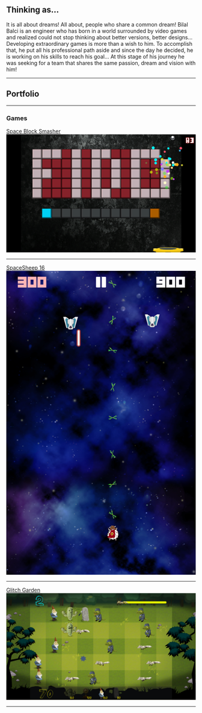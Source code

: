 ## Thinking as...
It is all about dreams! All about, people who share a common dream!
Bilal Balci is an engineer who has born in a world surrounded by video games and realized could not stop thinking about better versions, better designs… Developing extraordinary games is more than a wish to him. To accomplish that, he put all his professional path aside and since the day he decided, he is working on his skills to reach his goal… At this stage of his journey he was seeking for a team that shares the same passion, dream and vision with him!


---

## Portfolio

---

### Games 

[Space Block Smasher](https://bilalbalci93.github.io/SpaceBlockSmasherWebPage/)
<img src="images/SpaceBlockSmasher_1.png?raw=true"/>

---
[SpaceSheep 16](https://bilalbalci93.github.io/SpaceSheep16WebPage/)
<img src="images/SpaceSheep16_1.png?raw=true"/>

---
[Glitch Garden](https://bilalbalci93.github.io/GlitchGardenWebPage/)
<img src="images/GlitchGarden_1.png?raw=true"/>


---

